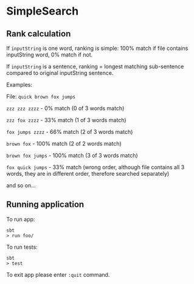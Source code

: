 # SimpleSearch

Rank calculation
---------------

If `inputString` is one word, ranking is simple: 100% match if file contains inputString word, 0% match if not.

If `inputString` is a sentence, ranking = longest matching sub-sentence compared to original inputString sentence.

Examples:

File: `quick brown fox jumps`

`zzz zzz zzzz` - 0% match (0 of 3 words match)

`zzz fox zzzz` - 33% match (1 of 3 words match)

`fox jumps zzzz` - 66% match (2 of 3 words match)

`brown fox` - 100% match (2 of 2 words match)

`brown fox jumps` - 100% match (3 of 3 words match)

`fox quick jumps` - 33% match (wrong order, although file contains all 3 words, they are in different order, therefore searched separately)

and so on...


Running application
---------------

To run app:
```
sbt
> run foo/
```

To run tests:
```
sbt
> test
```

To exit app please enter `:quit` command.
